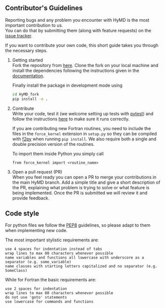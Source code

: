 ## Contributor's Guidelines
Reporting bugs and any problem you encounter with HyMD is the most important contribution to us.  
You can do that by submitting them (along with feature requests) on the
[issue tracker](https://github.com/Cascella-Group-UiO/HyMD/issues).  

If you want to contribute your own code, this short guide takes you through the
necessary steps.  

1. Getting started  
Fork the repository from [here](https://github.com/Cascella-Group-UiO/hymd).
Clone the fork on your local machine and install the dependencies following the
instructions given in the [documentation](https://cascella-group-uio.github.io/HyMD/doc_pages/installation.html#dependencies).

    Finally install the package in development mode using
    ```bash
    cd HyMD_fork
    pip install -e .
    ```


2. Contribute  
Write your code, test it (we welcome setting up tests with [pytest](https://docs.pytest.org/en/7.0.x/)) and follow the instructions
[here](https://cascella-group-uio.github.io/HyMD/doc_pages/overview.html#running-parallel-simulations) to make sure it runs correctly.

    If you are contributing new Fortran routines, you need to include the files in
    the `force_kernel` extension in `setup.py` so they can be compiled with
    [f2py](https://numpy.org/doc/stable/f2py/) when running `pip install`.
    We also require both a single and double precision version of the routines.

    To import them inside Python you simply call
    ```python3
    from force_kernel import <routine_name>
    ```

3. Open a pull request (PR)  
When you feel ready you can open a PR to merge your contributions in the main HyMD branch. 
Add a simple title and give a short description of the PR, explaining what problem is trying to solve or what feature is being implemented.
Once the PR is submitted we will review it and provide feedback.  

## Code style
For python files we follow the [PEP8](https://www.python.org/dev/peps/pep-0008/) guidelines, so please adapt to them when implementing new code. 

The most important stylistic requirements are:

    use 4 spaces for indentation instead of tabs
    wrap lines to max 80 characters whenever possible
    name variables and functions all lowercase with underscore as a separator (e.g. some_variable)
    name classes with starting letters capitalized and no separator (e.g. SomeClass)

While for Fortran the basic requirements are:

    use 2 spaces for indentation
    wrap lines to max 80 characters whenever possible
    do not use 'goto' statements
    use lowercase for commands and functions

